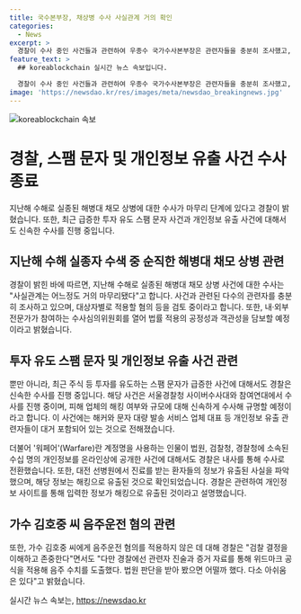 ```yaml
---
title: 국수본부장, 채상병 수사 사실관계 거의 확인
categories:
  - News
excerpt: >
  경찰이 수사 중인 사건들과 관련하여 우종수 국가수사본부장은 관련자들을 충분히 조사했고, 수사는 공정성과 객관성을 담보하기 위해 노력하고 있다고 밝혔다. 또한, 스팸 문자로 인한 주식 투자 유도 사건과 개인정보 유출 사건에도 역점을 두고 조사 중이며, 특히 대규모 개인정보 유출과 관련된 사건은 신속하게 수사하여 규명할 예정이다. 또한, 가수 김호중의 음주운전 혐의에 대한 검찰 결정을 이해하고 존중하되, 경찰은 관련자 진술과 증거 자료를 토대로 음주 수치를 도출했고 법원 판단을 받기를 기대하며 아쉬움을 표현했다.
feature_text: >
  ## koreablockchain 실시간 뉴스 속보입니다.

  경찰이 수사 중인 사건들과 관련하여 우종수 국가수사본부장은 관련자들을 충분히 조사했고, 수사는 공정성과 객관성을 담보하기 위해 노력하고 있다고 밝혔다. 또한, 스팸 문자로 인한 주식 투자 유도 사건과 개인정보 유출 사건에도 역점을 두고 조사 중이며, 특히 대규모 개인정보 유출과 관련된 사건은 신속하게 수사하여 규명할 예정이다. 또한, 가수 김호중의 음주운전 혐의에 대한 검찰 결정을 이해하고 존중하되, 경찰은 관련자 진술과 증거 자료를 토대로 음주 수치를 도출했고 법원 판단을 받기를 기대하며 아쉬움을 표현했다.
image: 'https://newsdao.kr/res/images/meta/newsdao_breakingnews.jpg'
---
```


<p><img src="https://newsdao.kr/res/images/meta/newsdao_breakingnews.jpg" alt="koreablockchain 속보" /></p>

<h1>경찰, 스팸 문자 및 개인정보 유출 사건 수사 종료</h1>

<p data-ke-size="size16">지난해 수해로 실종된 해병대 채모 상병에 대한 수사가 마무리 단계에 있다고 경찰이 밝혔습니다. 또한, 최근 급증한 투자 유도 스팸 문자 사건과 개인정보 유출 사건에 대해서도 신속한 수사를 진행 중입니다.</p>

<h2 data-ke-size="size26">지난해 수해 실종자 수색 중 순직한 해병대 채모 상병 관련</h2>

<p data-ke-size="size16">경찰이 밝힌 바에 따르면, 지난해 수해로 실종된 해병대 채모 상병 사건에 대한 수사는 "사실관계는 어느정도 거의 마무리됐다"고 합니다. 사건과 관련된 다수의 관련자를 충분히 조사하고 있으며, 대상자별로 적용할 혐의 등을 검토 중이라고 합니다. 또한, 내·외부 전문가가 참여하는 수사심의위원회를 열어 법률 적용의 공정성과 객관성을 담보할 예정이라고 밝혔습니다.</p>

<h2 data-ke-size="size26">투자 유도 스팸 문자 및 개인정보 유출 사건 관련</h2>

<p data-ke-size="size16">뿐만 아니라, 최근 주식 등 투자를 유도하는 스팸 문자가 급증한 사건에 대해서도 경찰은 신속한 수사를 진행 중입니다. 해당 사건은 서울경찰청 사이버수사대와 참여연대에서 수사를 진행 중이며, 피해 업체의 해킹 여부와 규모에 대해 신속하게 수사해 규명할 예정이라고 합니다. 이 사건에는 해커와 문자 대량 발송 서비스 업체 대표 등 개인정보 유출 관련자들이 대거 포함되어 있는 것으로 전해졌습니다.</p>

<p data-ke-size="size16">더불어 '워페어'(Warfare)란 계정명을 사용하는 인물이 법원, 검찰청, 경찰청에 소속된 수십 명의 개인정보를 온라인상에 공개한 사건에 대해서도 경찰은 내사를 통해 수사로 전환했습니다. 또한, 대전 선병원에서 진료를 받는 환자들의 정보가 유출된 사실을 파악했으며, 해당 정보는 해킹으로 유출된 것으로 확인되었습니다. 경찰은 관련하여 개인정보 사이트를 통해 입력한 정보가 해킹으로 유출된 것이라고 설명했습니다.</p>

<h2 data-ke-size="size26">가수 김호중 씨 음주운전 혐의 관련</h2>

<p data-ke-size="size16">또한, 가수 김호중 씨에게 음주운전 혐의를 적용하지 않은 데 대해 경찰은 "검찰 결정을 이해하고 존중한다"면서도 "다만 경찰에선 관련자 진술과 증거 자료를 통해 위드마크 공식을 적용해 음주 수치를 도출했다. 법원 판단을 받아 봤으면 어떨까 했다. 다소 아쉬움은 있다"고 밝혔습니다.</p>
실시간 뉴스 속보는, <a href="https://newsdao.kr" rel="dofollow">https://newsdao.kr</a>


